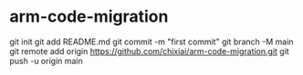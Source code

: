 # arm-code-migration
git init
git add README.md
git commit -m "first commit"
git branch -M main
git remote add origin https://github.com/chixiai/arm-code-migration.git
git push -u origin main
